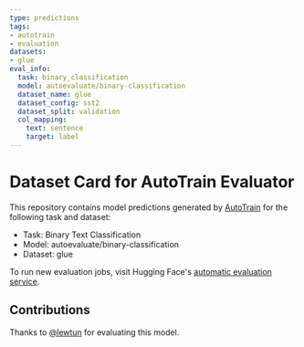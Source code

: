 ```yaml
---
type: predictions
tags:
- autotrain
- evaluation
datasets:
- glue
eval_info:
  task: binary_classification
  model: autoevaluate/binary-classification
  dataset_name: glue
  dataset_config: sst2
  dataset_split: validation
  col_mapping:
    text: sentence
    target: label
---
```

# Dataset Card for AutoTrain Evaluator

This repository contains model predictions generated by [AutoTrain](https://huggingface.co/autotrain) for the following task and dataset:

* Task: Binary Text Classification
* Model: autoevaluate/binary-classification
* Dataset: glue

To run new evaluation jobs, visit Hugging Face's [automatic evaluation service](https://huggingface.co/spaces/autoevaluate/model-evaluator).

## Contributions

Thanks to [@lewtun](https://huggingface.co/lewtun) for evaluating this model.